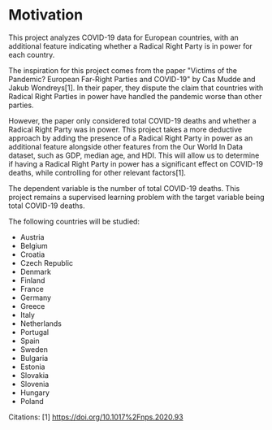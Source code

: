 # Motivation

This project analyzes COVID-19 data for European countries, with an additional feature indicating whether a Radical Right Party is in power for each country.

The inspiration for this project comes from the paper "Victims of the Pandemic? European Far-Right Parties and COVID-19" by Cas Mudde and Jakub Wondreys[1]. In their paper, they dispute the claim that countries with Radical Right Parties in power have handled the pandemic worse than other parties.

However, the paper only considered total COVID-19 deaths and whether a Radical Right Party was in power. This project takes a more deductive approach by adding the presence of a Radical Right Party in power as an additional feature alongside other features from the Our World In Data dataset, such as GDP, median age, and HDI. This will allow us to determine if having a Radical Right Party in power has a significant effect on COVID-19 deaths, while controlling for other relevant factors[1].

The dependent variable is the number of total COVID-19 deaths. This project remains a supervised learning problem with the target variable being total COVID-19 deaths.

The following countries will be studied:

- Austria
- Belgium
- Croatia
- Czech Republic
- Denmark
- Finland
- France
- Germany
- Greece
- Italy
- Netherlands
- Portugal
- Spain
- Sweden
- Bulgaria
- Estonia
- Slovakia
- Slovenia
- Hungary
- Poland



Citations:
[1] https://doi.org/10.1017%2Fnps.2020.93
